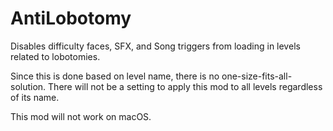 # AntiLobotomy

Disables difficulty faces, SFX, and Song triggers from loading in levels related to lobotomies.

Since this is done based on level name, there is no one-size-fits-all-solution.
There will not be a setting to apply this mod to all levels regardless of its name.

This mod will not work on macOS.